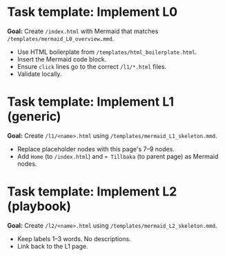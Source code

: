 # Task template: Implement L0

**Goal:** Create `/index.html` with Mermaid that matches `/templates/mermaid_L0_overview.mmd`.
- Use HTML boilerplate from `/templates/html_boilerplate.html`.
- Insert the Mermaid code block.
- Ensure `click` lines go to the correct `/l1/*.html` files.
- Validate locally.

# Task template: Implement L1 (generic)
**Goal:** Create `/l1/<name>.html` using `/templates/mermaid_L1_skeleton.mmd`.
- Replace placeholder nodes with this page's 7–9 nodes.
- Add `Home` (to `/index.html`) and `⬅︎ Tillbaka` (to parent page) as Mermaid nodes.

# Task template: Implement L2 (playbook)
**Goal:** Create `/l2/<name>.html` using `/templates/mermaid_L2_skeleton.mmd`.
- Keep labels 1–3 words. No descriptions.
- Link back to the L1 page.
